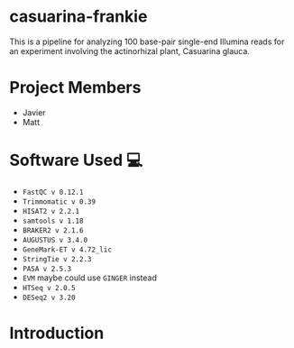 # casuarina-frankie
This is a pipeline for analyzing 100 base-pair single-end Illumina reads for an experiment involving the actinorhizal plant, Casuarina glauca.

# Project Members
- Javier
- Matt

# Software Used 💻

- `FastQC v 0.12.1`
- `Trimmomatic v 0.39`
- `HISAT2 v 2.2.1`
- `samtools v 1.18`
- `BRAKER2 v 2.1.6`
- `AUGUSTUS v 3.4.0`
- `GeneMark-ET v 4.72_lic`
- `StringTie v 2.2.3`
- `PASA v 2.5.3`
- `EVM` maybe could use `GINGER` instead
- `HTSeq v 2.0.5`
- `DESeq2 v 3.20`

# Introduction
